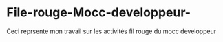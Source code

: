 # File-rouge-Mocc-developpeur-
Ceci reprsente mon travail sur les activités fil rouge du mocc developpeur 
